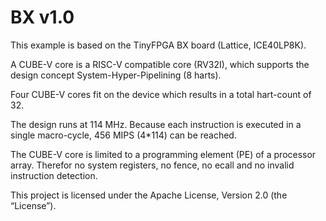 # BX v1.0

This example is based on the TinyFPGA BX board (Lattice, ICE40LP8K).

A CUBE-V core is a RISC-V compatible core (RV32I), which supports the design concept System-Hyper-Pipelining (8 harts).

Four CUBE-V cores fit on the device which results in a total hart-count of 32.

The design runs at 114 MHz. Because each instruction is executed in a single macro-cycle, 456 MIPS (4*114) can be reached.

The CUBE-V core is limited to a programming element (PE) of a processor array. Therefor no system registers, no fence, no ecall and no invalid instruction detection.

This project is licensed under the Apache License, Version 2.0 (the “License”).

